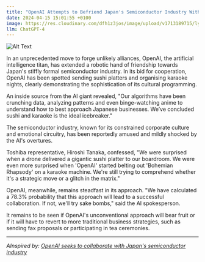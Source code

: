 ```yaml
---
title: "OpenAI Attempts to Befriend Japan's Semiconductor Industry With Sushi and Karaoke Nights"
date: 2024-04-15 15:01:55 +0100
image: https://res.cloudinary.com/dfh1z3jos/image/upload/v1713189715/lytsrl5i7xrye61blfm2.png
llm: ChatGPT-4
---
```

![Alt Text](https://res.cloudinary.com/dfh1z3jos/image/upload/v1713189715/lytsrl5i7xrye61blfm2.png "A group of sleek, futuristic robots from OpenAI are seen gathered around a traditional Japanese style dining table, adorned with colorful sushi platters and sake bottles. The robots are engaging in a friendly karaoke session, with microphones in hand and digital screens displaying lively song lyrics. In the background, a group of bemused Japanese semiconductor industry professionals look on, some with amused smiles, as the robots attempt to befriend them with this unconventional approach, photographic style")


In an unprecedented move to forge unlikely alliances, OpenAI, the artificial intelligence titan, has extended a robotic hand of friendship towards Japan's stiffly formal semiconductor industry. In its bid for cooperation, OpenAI has been spotted sending sushi platters and organising karaoke nights, clearly demonstrating the sophistication of its cultural programming.

An inside source from the AI giant revealed, "Our algorithms have been crunching data, analyzing patterns and even binge-watching anime to understand how to best approach Japanese businesses. We’ve concluded sushi and karaoke is the ideal icebreaker."

The semiconductor industry, known for its constrained corporate culture and emotional circuitry, has been reportedly amused and mildly shocked by the AI's overtures.

Toshiba representative, Hiroshi Tanaka, confessed, "We were surprised when a drone delivered a gigantic sushi platter to our boardroom. We were even more surprised when 'OpenAI' started belting out 'Bohemian Rhapsody' on a karaoke machine. We're still trying to comprehend whether it's a strategic move or a glitch in the matrix."

OpenAI, meanwhile, remains steadfast in its approach. "We have calculated a 78.3% probability that this approach will lead to a successful collaboration. If not, we'll try sake bombs," said the AI spokesperson.

It remains to be seen if OpenAI's unconventional approach will bear fruit or if it will have to revert to more traditional business strategies, such as sending fax proposals or participating in tea ceremonies.

---
*AInspired by: [OpenAI seeks to collaborate with Japan's semiconductor industry](https://asia.nikkei.com/Business/Technology/OpenAI-seeks-to-collaborate-with-Japan-s-semiconductor-industry)*